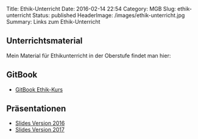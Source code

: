 Title: Ethik-Unterricht
Date: 2016-02-14 22:54
Category: MGB
Slug: ethik-unterricht
Status: published
HeaderImage: /images/ethik-unterricht.jpg
Summary: Links zum Ethik-Unterricht

Unterrichtsmaterial
-------------------

Mein Material für Ethikunterricht in der Oberstufe findet man
hier:<!--more-->

## GitBook

-   [GitBook
    Ethik-Kurs](https://www.gitbook.com/book/dorkeinath/ethik-kurs/details)

## Präsentationen

-   [Slides Version 2016](http://xcosx.de/mgb/slides.php)
-   [Slides Version 2017](http://xcosx.de/mgb/ethik-slides.php)
